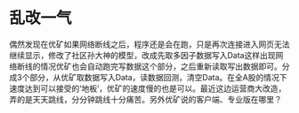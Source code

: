 # 乱改一气

偶然发现在优矿如果网络断线之后，程序还是会在跑，只是再次连接进入网页无法继续显示，修改了社区孙大神的模型，改成先取多因子数据写入Data这样出现网络断线的情况优矿也会自动跑完写数据这个部分，之后重新读取写出数据即可。分成3个部分，从优矿取数据写入Data，读数据回测，清空Data。在全A股的情况下速度达到可以接受的‘地板’，优矿的速度慢的也是可以。最近这边运营商大改造，弄的是天天跳线，分分钟跳线十分痛苦。另外优矿说的客户端、专业版在哪里？